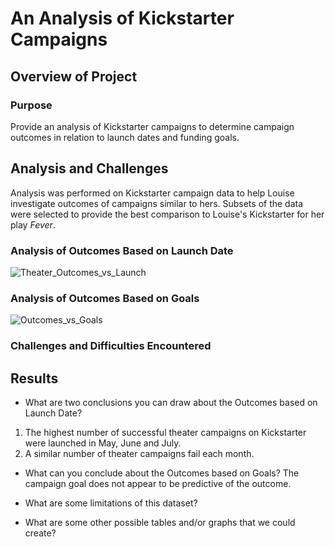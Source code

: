 # An Analysis of Kickstarter Campaigns

## Overview of Project


### Purpose
Provide an analysis of Kickstarter campaigns to determine campaign outcomes in relation to launch dates and funding goals.

## Analysis and Challenges
Analysis was performed on Kickstarter campaign data to help Louise investigate outcomes of campaigns similar to hers. Subsets of the data were selected to provide the best comparison to Louise's Kickstarter for her play *Fever*.

### Analysis of Outcomes Based on Launch Date
![Theater_Outcomes_vs_Launch](https://user-images.githubusercontent.com/95710184/147135311-ab3633ac-2ed7-4ea4-aa40-880a03d42748.png)

### Analysis of Outcomes Based on Goals
![Outcomes_vs_Goals](https://user-images.githubusercontent.com/95710184/147135320-cb6f4bd1-32ac-4cac-bd07-4b63993a5217.png)

### Challenges and Difficulties Encountered

## Results

- What are two conclusions you can draw about the Outcomes based on Launch Date? 
1. The highest number of successful theater campaigns on Kickstarter were launched in May, June and July.
2. A similar number of theater campaigns fail each month.

- What can you conclude about the Outcomes based on Goals? The campaign goal does not appear to be predictive of the outcome.

- What are some limitations of this dataset?

- What are some other possible tables and/or graphs that we could create?
